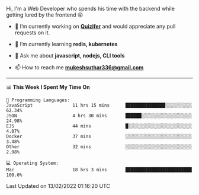 Hi, I'm a Web Developer who spends his time with the backend while getting lured by the frontend 😜

- 🔭 I’m currently working on **[Quizifer](https://github.com/SutharMukesh/Quizifer/)** and would appreciate any pull requests on it.

- 🌱 I’m currently learning **redis, kubernetes**

- 💬 Ask me about **javascript, nodejs, CLI tools**

- 📫 How to reach me **mukeshsuthar336@gmail.com**

---
<!--START_SECTION:waka-->
📊 **This Week I Spent My Time On** 

```text
💬 Programming Languages: 
JavaScript               11 hrs 15 mins      ███████████████░░░░░░░░░░   62.34% 
JSON                     4 hrs 30 mins       ██████░░░░░░░░░░░░░░░░░░░   24.98% 
EJS                      44 mins             █░░░░░░░░░░░░░░░░░░░░░░░░   4.07% 
Docker                   37 mins             ░░░░░░░░░░░░░░░░░░░░░░░░░   3.48% 
Other                    32 mins             ░░░░░░░░░░░░░░░░░░░░░░░░░   2.98%

💻 Operating System: 
Mac                      18 hrs 3 mins       █████████████████████████   100.0%

```


 Last Updated on 13/02/2022 01:16:20 UTC
<!--END_SECTION:waka-->

